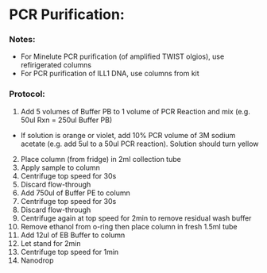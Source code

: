 # PCR Purification:

### Notes:
* For Minelute PCR purification (of amplified TWIST olgios), use refirigerated columns
* For PCR purification of ILL1 DNA, use columns from kit

### Protocol: 
1.	Add 5 volumes of Buffer PB to 1 volume of PCR Reaction and mix (e.g. 50ul Rxn = 250ul Buffer PB)
  * If solution is orange or violet, add 10% PCR volume of 3M sodium acetate (e.g. add 5ul to a 50ul PCR reaction). Solution should turn yellow
2.	Place column (from fridge) in 2ml collection tube
3.	Apply sample to column 
4.	Centrifuge top speed for 30s
5. Discard flow-through
6.	Add 750ul of Buffer PE to column 
7.	Centrifuge top speed for 30s
8. Discard flow-through 
9.	Centrifuge again at top speed for 2min to remove residual wash buffer
10.	Remove ethanol from o-ring then place column in fresh 1.5ml tube 
11.	Add 12ul of EB Buffer to column
12. Let stand for 2min
13.	Centrifuge top speed for 1min 
14.	Nanodrop 
